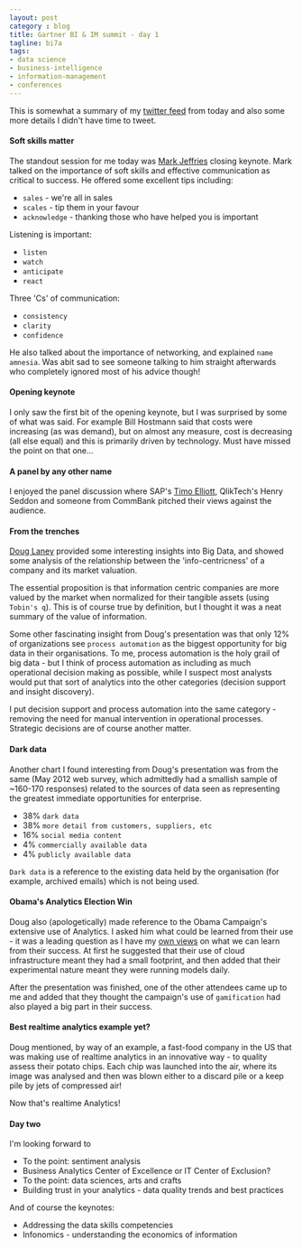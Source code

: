 ```yaml
---
layout: post
category : blog
title: Gartner BI & IM summit - day 1
tagline: bi7a
tags:
- data science
- business-intelligence
- information-management
- conferences
---
```


This is somewhat a summary of my [twitter feed](http://twitter.com/xlfe) from today and also some more details I didn't
have time to tweet.

#### Soft skills matter

The standout session for me today was [Mark Jeffries](http://markjeffries.com/) closing keynote. Mark talked on the
importance of soft skills and effective communication as critical to success. He offered some excellent tips including:

* `sales` - we're all in sales
* `scales` - tip them in your favour
* `acknowledge` - thanking those who have helped you is important

Listening is important:

* `listen`
* `watch`
* `anticipate`
* `react`

Three 'Cs' of communication:

* `consistency`
* `clarity`
* `confidence`

He also talked about the importance of networking, and explained `name amnesia`. Was abit sad to see someone talking to
him straight afterwards who completely ignored most of his advice though!

#### Opening keynote

I only saw the first bit of the opening keynote, but I was surprised by some of what was said. For example Bill Hostmann
said that costs were increasing (as was demand), but on almost any measure, cost is decreasing (all else equal) and this
is primarily driven by technology. Must have missed the point on that one...

#### A panel by any other name

I enjoyed the panel discussion where SAP's [Timo Elliott](http://timoelliott.com/), QlikTech's Henry Seddon and someone from
CommBank pitched their views against the audience.

#### From the trenches

[Doug Laney](http://twitter.com/doug_laney) provided some interesting insights into Big Data, and showed some analysis of
the relationship between the 'info-centricness' of a company and its market valuation.

The essential proposition is that information centric companies are more valued by the market when normalized for their
tangible assets (using `Tobin's q`). This is of course true by definition, but I thought it was a neat summary of the
value of information.

Some other fascinating insight from Doug's presentation was that only 12% of organizations see `process automation` as
the biggest opportunity for big data in their organisations. To me, process automation is the holy grail of big data -
but I think of process automation as including as much operational decision making as possible, while I suspect most
analysts would put that sort of analytics into the other categories (decision support and insight discovery).

I put decision support and process automation into the same category - removing the need for manual intervention in
operational processes. Strategic decisions are of course another matter.

#### Dark data

Another chart I found interesting from Doug's presentation was from the same (May 2012 web survey, which admittedly had
a smallish sample of ~160-170 responses) related to the sources of data seen as representing the greatest immediate
opportunities for enterprise.

* 38% `dark data`
* 38% `more detail from customers, suppliers, etc`
* 16% `social media content`
* 4% `commercially available data`
* 4% `publicly available data`

`Dark data` is a reference to the existing data held by the organisation (for example, archived emails) which is not
being used.

#### Obama's Analytics Election Win

Doug also (apologetically) made reference to the Obama Campaign's extensive use of Analytics. I asked him what could be
learned from their use - it was a leading question as I have my [own views](/blog/2013/02/23/perfection-is-the-enemy/)
on what we can learn from their success. At first he suggested that their use of cloud infrastructure meant they had a
small footprint, and then added that their experimental nature meant they were running models daily.

After the presentation was finished, one of the other attendees came up to me and added that they thought the campaign's
use of `gamification` had also played a big part in their success.

#### Best realtime analytics example yet?

Doug mentioned, by way of an example, a fast-food company in the US that was making use of realtime analytics in an
innovative way - to quality assess their potato chips. Each chip was launched into the air, where its image was analysed
and then was blown either to a discard pile or a keep pile by jets of compressed air!

Now that's realtime Analytics!

#### Day two

I'm looking forward to

* To the point: sentiment analysis
* Business Analytics Center of Excellence or IT Center of Exclusion?
* To the point: data sciences, arts and crafts
* Building trust in your analytics - data quality trends and best practices

And of course the keynotes:

* Addressing the data skills competencies
* Infonomics - understanding the economics of information
